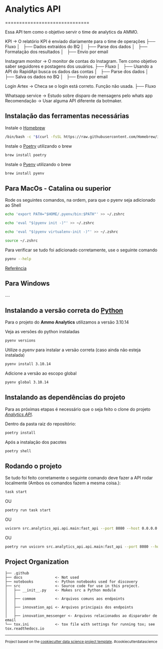 # Analytics API

==============================

Essa API tem como o objetivo servir o time de analytics da AMMO.

KPI -> O relatório KPI é enviado diariamente para o time de operações
├── Fluxo 
│   ├── Dados extraídos do BQ 
│   ├── Parse dos dados
│   ├── Formatação dos resultados 
│   ├── Envio por email


Instagram monitor -> O monitor de contas do Instagram. Tem como objetivo saber seguidores e postagens dos usuários.
├── Fluxo 
│   ├── Usando a API do RapidApi busca os dados das contas 
│   ├── Parse dos dados
│   ├── Salva os dados no BQ
│   ├── Envio por email


Login Artex -> Checa se o login está correto. Função não usada.
├── Fluxo 

Whatsapp service -> Estudo sobre disparo de mensagens pelo whats app
Recomendação -> Usar alguma API diferente da botmaker.


## Instalação das ferramentas necessárias

Instale o [Homebrew](https://brew.sh/)

```bash
/bin/bash -c "$(curl -fsSL https://raw.githubusercontent.com/Homebrew/install/HEAD/install.sh)"
```

Instale o [Poetry](https://python-poetry.org/) utilizando o brew

```bash
brew install poetry
```

Instale o [Pyenv](https://github.com/pyenv/pyenv) utilizando o brew

```bash
brew install pyenv
```

## Para MacOs - Catalina ou superior

Rode os seguintes comandos, na ordem, para que o pyenv seja adicionado ao Shell

```bash
echo 'export PATH="$HOME/.pyenv/bin:$PATH"' >> ~/.zshrc
```

```bash
echo 'eval "$(pyenv init -)"' >> ~/.zshrc
```

```bash
echo 'eval "$(pyenv virtualenv-init -)"' >> ~/.zshrc
```

```bash
source ~/.zshrc
```

Para verificar se tudo foi adicionado corretamente, use o seguinte comando

```bash
pyenv --help
```

[Referência](https://medium.com/@miqui.ferrer/the-ultimate-guide-to-managing-python-virtual-environments-in-macos-c8cb49bf0a3c)

## Para Windows

....

## Instalando a versão correta do [Python](https://www.python.org/)

Para o projeto do **Ammo Analytics** utilizamos a versão 3.10.14

Veja as versões do python instaladas
```bash
pyenv versions
```

Utilize o *pyenv* para instalar a versão correta (caso ainda não esteja instalada)

```bash
pyenv install 3.10.14
```

Adicione a versão ao escopo global

```bash
pyenv global 3.10.14
```

## Instalando as dependências do projeto

Para as próximas etapas é necessário que o seja feito o clone do projeto [*Analytics API*](https://github.com/Ammo-BI/analytics-api/tree/main).

Dentro da pasta raiz do repositório:

```bash
poetry install
```

Após a instalação dos pacotes

```bash
poetry shell
```

## Rodando o projeto

Se tudo foi feito corretamente o seguinte comando deve fazer a API rodar localmente (Ambos os comandos fazem a mesma coisa.):

```bash
task start
```

OU

```bash
poetry run task start
```

OU

```bash
uvicorn src.analytics_api.api.main:fast_api --port 8080 --host 0.0.0.0 --reload
```
OU

```bash
poetry run uvicorn src.analytics_api.api.main:fast_api --port 8080 --host 0.0.0.0 --reload
```

Project Organization
------------

    ├── .github
    ├── docs               <- Not used
    ├── notebooks          <- Python notebooks used for discovery
    ├── src                <- Source code for use in this project.
    │   ├── __init__.py    <- Makes src a Python module
    │   │
    │   ├── commom         <- Arquivos comuns aos endpoints
    │   │
    │   ├── innovation_api <- Arquivos principais dos endpoints
    │   │
    │   ├── innovation_messenger <- Arquivos relacionados ao disparador de email
    └── tox.ini            <- tox file with settings for running tox; see tox.readthedocs.io


--------

<p><small>Project based on the <a target="_blank" href="https://drivendata.github.io/cookiecutter-data-science/">cookiecutter data science project template</a>. #cookiecutterdatascience</small></p>
